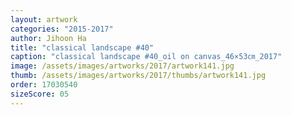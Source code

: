 ```yaml
---
layout: artwork
categories: "2015-2017"
author: Jihoon Ha
title: "classical landscape #40"
caption: "classical landscape #40_oil on canvas_46×53㎝_2017"
image: /assets/images/artworks/2017/artwork141.jpg
thumb: /assets/images/artworks/2017/thumbs/artwork141.jpg
order: 17030540
sizeScore: 05
---
```

